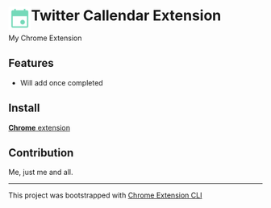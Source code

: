# <img src="public/icons/icon_48.png" width="45" align="left"> Twitter Callendar Extension

My Chrome Extension

## Features

- Will add once completed

## Install

[**Chrome** extension]() <!-- TODO: Add chrome extension link inside parenthesis -->

## Contribution

Me, just me and all.

---

This project was bootstrapped with [Chrome Extension CLI](https://github.com/dutiyesh/chrome-extension-cli)

